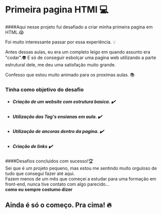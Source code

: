 # Primeira pagina HTMl :computer:

####Aqui nesse projeto fui desafiado a criar minha primeira pagina em HTML.:scream:

Foi muito interessante passar por essa experiência. :bulb:   
  

Antes dessas aulas, eu era um completo leigo em quando assunto era "codar".:alien: E só de conseguir esbolçar uma pagina web utilizando a parte estrutural dele, me deu uma satisfação muito grande.  

Confesso que estou muito animado para os proximas aulas. :books:

### Tinha como objetivo do desafio

* ##### Criação de um website com estrutura basica. :heavy_check_mark:
* ##### Utilização das _Tag's_ ensianas em aula. :heavy_check_mark:
* ##### Utilização de ancoras dentro da pagina. :heavy_check_mark:
* ##### Criação de links :heavy_check_mark:  
  
    


####Desafios concluidos com sucesso!:trophy:  
Sei que é um projeto pequeno, mas estou me sentindo muito orguloso de tudo que consegui fazer até aqui.   
Fazem menos de um mês que começei a estudar para uma formação em front-end, nunca tive contato com algo parecido...  
**como eu sempre costumo dizer**
## Ainda é só o começo. Pra cima! :fire: